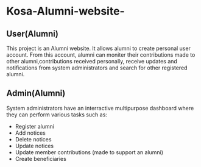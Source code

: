 # Kosa-Alumni-website-
## User(Alumni)
This project is an Alumni website. It allows alumni to create personal user account. From this account, 
alumni can moniter their contributions made to other alumni,contributions received personally, receive updates and notifications from system administrators and search 
for other registered alumni.
## Admin(Alumni)
System administrators have an interractive multipurpose dashboard where they can perform various tasks such as:
* Register alumni
* Add notices
* Delete notices
* Update notices
* Update member contributions (made to support an alumni)
* Create beneficiaries
